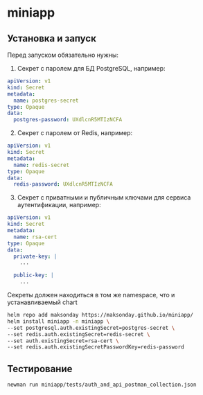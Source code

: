 # miniapp

## Установка и запуск

Перед запуском обязательно нужны:

1) Секрет с паролем для БД PostgreSQL, например:

```yaml
apiVersion: v1
kind: Secret
metadata:
  name: postgres-secret
type: Opaque
data:
  postgres-password: UXdlcnR5MTIzNCFA
```

2) Секрет с паролем от Redis, например:

```yaml
apiVersion: v1
kind: Secret
metadata:
  name: redis-secret
type: Opaque
data:
  redis-password: UXdlcnR5MTIzNCFA
```

3) Секрет с приватными и публичным ключами для сервиса аутентификации, например:

```yaml
apiVersion: v1
kind: Secret
metadata:
  name: rsa-cert
type: Opaque
data:
  private-key: |
    ...

  public-key: |
    ...
```


Секреты должен находиться в том же namespace, что и устанавливаемый chart

```bash
helm repo add maksonday https://maksonday.github.io/miniapp/
helm install miniapp -n miniapp \ 
--set postgresql.auth.existingSecret=postgres-secret \ 
--set redis.auth.existingSecret=redis-secret \ 
--set auth.existingSecret=rsa-cert \ 
--set redis.auth.existingSecretPasswordKey=redis-password
```

## Тестирование

```bash
newman run miniapp/tests/auth_and_api_postman_collection.json
```